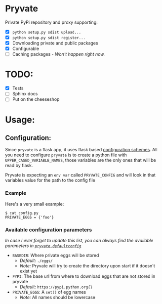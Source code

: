 Pryvate
=======

Private PyPi repository and proxy supporting:

* [x] `python setup.py sdist upload...`
* [x] `python setup.py sdist register...`
* [x] Downloading private and public packages
* [x] Configurable
* [ ] Caching packages - *Won't happen right now.*

# TODO:

* [x] Tests
* [ ] Sphinx docs
* [ ] Put on the cheeseshop

# Usage:

## Configuration:

Since `pryvate` is a flask app, it uses flask based [configuration schemes][0].
All you need to configure `pryvate` is to create a python file with
`UPPER_CASED_VARIABLE_NAMES`, those variables are the only ones that will be
read by flask.

Pryvate is expecting an `env var` called `PRYVATE_CONFIG` and will look in that
variables value for the path to the config file

### Example

Here's a very small example:

    $ cat config.py
    PRIVATE_EGGS = {'foo'}

### Available configuration parameters

*In case I ever forget to update this list, you can always find the available*
*parameters in [`pryvate.defaultconfig`][1]*

* `BASEDIR`: Where private eggs will be stored
    * *Default:* `./eggs/`
    * *Note:* Pryvate will try to create the directory upon start if it doesn't
      exist yet
* `PYPI`: The base url from where to download eggs that are not stored in
  pryvate
    * *Default:* `https://pypi.python.org{}`
* `PRIVATE_EGGS`: A `set()` of egg names
    * *Note:* All names should be lowercase

[0]: http://flask.pocoo.org/docs/0.10/config/
[1]: pryvate/defaultconfig.py
